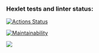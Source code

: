 ### Hexlet tests and linter status:
[![Actions Status](https://github.com/Tural-Aliyev/php-project-lvl1/workflows/hexlet-check/badge.svg)](https://github.com/Tural-Aliyev/php-project-lvl1/actions)

[![Maintainability](https://api.codeclimate.com/v1/badges/f42386055f68cc40497c/maintainability)](https://codeclimate.com/github/Tural-Aliyev/php-project-lvl1/maintainability)

<a href="https://codeclimate.com/github/Tural-Aliyev/php-project-lvl1/test_coverage"><img src="https://api.codeclimate.com/v1/badges/f42386055f68cc40497c/test_coverage" /></a>
